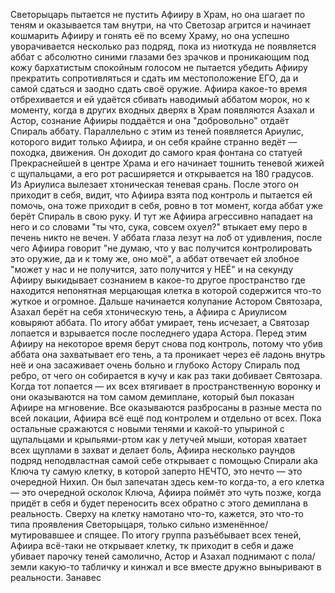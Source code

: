 Светорыцарь пытается не пустить Афииру в Храм, но она шагает по теням и оказывается там внутри, на что Светозар агрится и начинает кошмарить Афииру и гонять её по всему Храму, но она успешно уворачивается несколько раз подряд, пока из ниоткуда не появляется аббат с абсолютно синими глазами без зрачков и проникающим под кожу бархатистым спокойным голосом не пытается убедить Афииру прекратить сопротивляться и сдать им местоположение ЕГО, да и самой сдаться и заодно сдать своё оружие. Афиира какое-то время отбрехивается и ей удаётся сбивать наводимый аббатом морок, но к моменту, когда в других входных дверях в Храм появляются Азахал и Астор, сознание Афииры поддаётся и она "добровольно" отдаёт Спираль аббату. 
Параллельно с этим из теней появляется Ариулис, которого видит только Афиира, и он себя крайне странно ведёт — походка, движения. Он доходит до самого края фонтана со статуей Прекраснейшей в центре Храма и его начинает тошнить теневой жижей с щупальцами, а его рот расширяется и открывается на 180 градусов. Из Ариулиса вылезает хтоническая теневая срань. После этого он приходит в себя, видит, что Афиира взята под контроль и пытается ей помочь, она тоже приходит в себя, ровно в тот момент, когда аббат уже берёт Спираль в свою руку. И тут же Афиира агрессивно нападает на него и со словами "ты что, сука, совсем охуел?" втыкает ему перо в печень никто не вечен. У аббата глаза лезут на лоб от удивления, после чего Афиира говорит "не думаю, что у вас получится контролировать это оружие, да и к тому же, оно моё", а аббат отвечает ей злобное "может у нас и не получится, зато получится у НЕЁ" и на секунду Афииру выкидывает сознанием в какое-то другое пространство где находится непонятная мерцающая клетка в которой содержится что-то жуткое и огромное.
Дальше начинается колупание Астором Святозара, Азахал берёт на себя хтоническую тень, а Афиира с Ариулисом ковыряют аббата. По итогу аббат умирает, тень исчезает, а Святозар лопается и взрывается после последнего удара Астора. Перед этим Афииру на некоторое время берут снова под контроль, потому что убив аббата она захватывает его тень, а та проникает через её ладонь внутрь неё и она засаживает очень больно и глубоко Астору Спираль под ребро, от чего он собирается в кучу и как раз таки добивает Святозара. 
Когда тот лопается — их всех втягивает в пространственную воронку и они оказываются на том самом демиплане, который был показан Афиире на мгновение. Все оказываются разбросаны в разные места по всей локации, Афиира всё ещё под контролем и отдельно от всех. Пока остальные сражаются с новыми тенями и какой-то упыриной с щупальцами и крыльями-ртом как у летучей мыши, которая хватает всех щуплами в захват и делает боль, Афиира несколько раундов подряд неподвластная самой себе открывает с помощью Спирали aka Ключа ту самую клетку, в которой заперто НЕЧТО, это нечто — это очередной Нихил. Он был запечатан здесь кем-то когда-то, а его клетка — это очередной осколок Ключа, Афиира поймёт это чуть позже, когда придёт в себя и будет переносить всех обратно с этого демиплана в реальность. Сверху на клетку намотано что-то, кажется, это что-то типа проявления Светорыцаря, только сильно изменённое/мутировавшее и спящее. 
По итогу группа разъёбывает всех теней, Афиира всё-таки не открывает клетку, тк приходит в себя и даже убивает парочку теней самолично, Астор и Азахал поднимают с пола/земли какую-то табличку и кинжал и все вместе дружно выныривают в реальности.
Занавес

